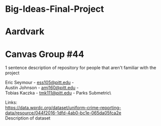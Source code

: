 # Big-Ideas-Final-Project
# Aardvark
# Canvas Group #44

1 sentence description of repository for people that aren't familiar with the project

Eric Seymour - ess105@pitt.edu - \
Austin Johnson - amj160@pitt.edu - \
Tobias Kaczka - tmk111@pitt.edu - Parks Submetric\

Links:\
https://data.wprdc.org/dataset/uniform-crime-reporting-data/resource/044f2016-1dfd-4ab0-bc1e-065da05fca2e \
Description of dataset
